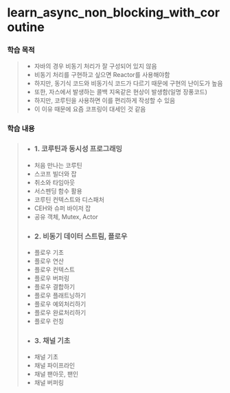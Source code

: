 # learn_async_non_blocking_with_coroutine


### 학습 목적
> - 자바의 경우 비동기 처리가 잘 구성되어 있지 않음
> - 비동기 처리를 구현하고 싶으면 Reactor를 사용해야함
> - 하지만, 동기식 코드와 비동기식 코드가 다르기 때문에 구현의 난이도가 높음
> - 또한, 자스에서 발생하는 콜백 지옥같은 현상이 발생함(일명 장풍코드)
> - 하지만, 코루틴을 사용하면 이를 편리하게 작성할 수 있음
> - 이 이유 때문에 요즘 코프링이 대세인 것 같음


### 학습 내용
> - ### 1. 코루틴과 동시성 프로그래밍
> - 처음 만나는 코루틴
> - 스코프 빌더와 잡
> - 취소와 타임아웃
> - 서스펜딩 함수 활용
> - 코루틴 컨텍스트와 디스패처
> - CEH와 슈퍼 바이저 잡
> - 공유 객체, Mutex, Actor
> - ### 2. 비동기 데이터 스트림, 플로우
> - 플로우 기초
> - 플로우 연산
> - 플로우 컨텍스트
> - 플로우 버퍼링
> - 플로우 결합하기
> - 플로우 플래트닝하기
> - 플로우 예외처리하기
> - 플로우 완료처리하기
> - 플로우 런칭
> - ### 3. 채널 기초
> - 채널 기초
> - 채널 파이프라인
> - 채널 팬아웃, 팬인
> - 채널 버퍼링

